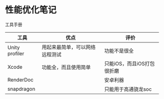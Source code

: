 # 性能优化笔记

工具手册

| 工具           | 优点                           | 评价                       |
| -------------- | ------------------------------ | -------------------------- |
| Unity profiler | 用起来最简单，可以网络远程测试 | 功能不是很全               |
| Xcode          | 功能全，而且使用简单           | 只能iOS，而且iOS打包很折磨 |
| RenderDoc      |                                | 安卓利器                   |
| snapdragon     |                                | 只能用于高通骁龙soc        |

